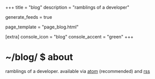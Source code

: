 +++
title = "blog"
description = "ramblings of a developer"

generate_feeds = true

page_template = "page_blog.html"

[extra]
console_icon = "blog"
console_accent = "green"
+++

# ~/blog/ $ about
ramblings of a developer. available via [atom](/blog/atom.xml) (recommended) and [rss](/blog/rss.xml)
